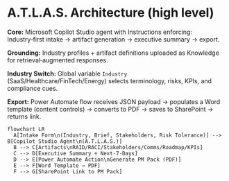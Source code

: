 # A.T.L.A.S. Architecture (high level)

**Core:** Microsoft Copilot Studio agent with Instructions enforcing: Industry‑first intake → artifact generation → executive summary → export.

**Grounding:** Industry profiles + artifact definitions uploaded as Knowledge for retrieval‑augmented responses.

**Industry Switch:** Global variable `Industry` (SaaS/Healthcare/FinTech/Energy) selects terminology, risks, KPIs, and compliance cues.

**Export:** Power Automate flow receives JSON payload → populates a Word template (content controls) → converts to PDF → saves to SharePoint → returns link.

```mermaid
flowchart LR
  A[Intake Form\n(Industry, Brief, Stakeholders, Risk Tolerance)] --> B[Copilot Studio Agent\n(A.T.L.A.S.)]
  B --> C[Artifacts\nRAID/RACI/Stakeholders/Comms/Roadmap/KPIs]
  C --> D[Executive Summary + Next-7-Days]
  D --> E[Power Automate Action\nGenerate PM Pack (PDF)]
  E --> F[Word Template → PDF]
  F --> G[SharePoint Link to PM Pack]
```
